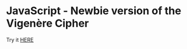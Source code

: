 # JavaScript - Newbie version of the Vigenère Cipher

Try it [HERE](https://rawcdn.githack.com/Octarine-Phaneron/Vigenere-Cipher/master/)
